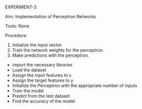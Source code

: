 EXPERIMENT-3

Aim: Implementation of Perceptron Networks

Tools: None

Procedure:
1) Initialize the input vector.
2) Train the network weights for the perceptron.
3) Make predictions with the perceptron.
-	import the necessary libraries
-	Load the dataset
-	Assign the input features to x
-	Assign the target features to y
-	Initialize the Perceptron with the appropriate number of inputs
-	Train the model
-	Predict from the test dataset
-	Find the accuracy of the model
